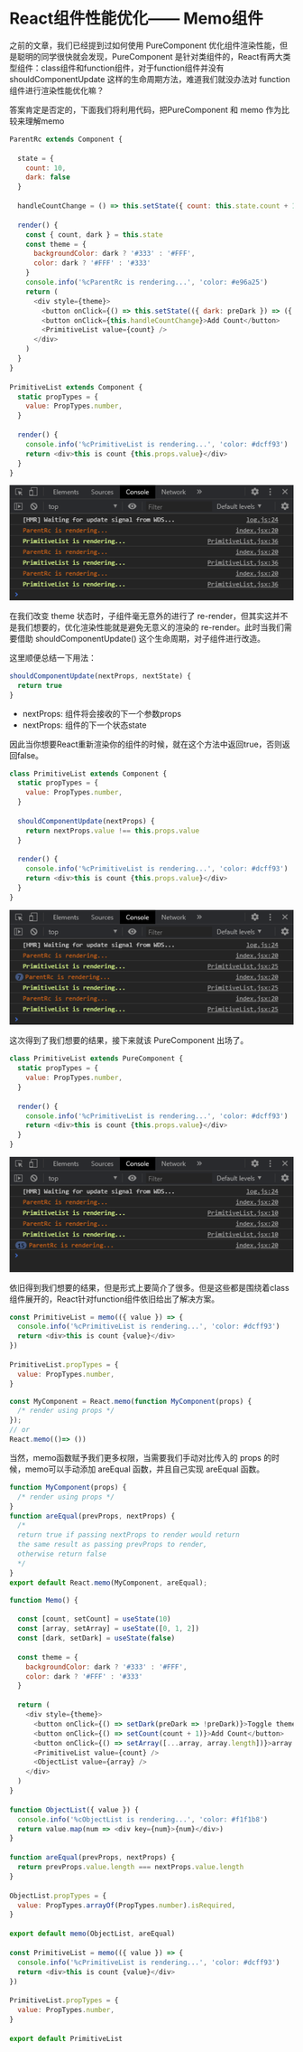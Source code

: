 # React组件性能优化—— Memo组件

之前的文章，我们已经提到过如何使用 PureComponent 优化组件渲染性能，但是聪明的同学很快就会发现，PureComponent 是针对类组件的，React有两大类型组件：class组件和function组件，对于function组件并没有 shouldComponentUpdate 这样的生命周期方法，难道我们就没办法对 function组件进行渲染性能优化嘛？

答案肯定是否定的，下面我们将利用代码，把PureComponent 和 memo 作为比较来理解memo

``` js
ParentRc extends Component {

  state = {
    count: 10,
    dark: false
  }

  handleCountChange = () => this.setState({ count: this.state.count + 1 })

  render() {
    const { count, dark } = this.state
    const theme = {
      backgroundColor: dark ? '#333' : '#FFF',
      color: dark ? '#FFF' : '#333'
    }
    console.info('%cParentRc is rendering...', 'color: #e96a25')
    return (
      <div style={theme}>
        <button onClick={() => this.setState(({ dark: preDark }) => ({ dark: !preDark }))}>Toggle theme</button>
        <button onClick={this.handleCountChange}>Add Count</button>
        <PrimitiveList value={count} />
      </div>
    )
  }
}

PrimitiveList extends Component {
  static propTypes = {
    value: PropTypes.number,
  }

  render() {
    console.info('%cPrimitiveList is rendering...', 'color: #dcff93')
    return <div>this is count {this.props.value}</div>
  }
}
```

![](../assets/20200804170513.png)

在我们改变 theme 状态时，子组件毫无意外的进行了 re-render，但其实这并不是我们想要的，优化渲染性能就是避免无意义的渲染的 re-render。此时当我们需要借助 shouldComponentUpdate() 这个生命周期，对子组件进行改造。

这里顺便总结一下用法：

``` js
shouldComponentUpdate(nextProps, nextState) {
  return true        
}
```

* nextProps: 组件将会接收的下一个参数props
* nextProps: 组件的下一个状态state

因此当你想要React重新渲染你的组件的时候，就在这个方法中返回true，否则返回false。

``` js
class PrimitiveList extends Component {
  static propTypes = {
    value: PropTypes.number,
  }

  shouldComponentUpdate(nextProps) {
    return nextProps.value !== this.props.value
  }

  render() {
    console.info('%cPrimitiveList is rendering...', 'color: #dcff93')
    return <div>this is count {this.props.value}</div>
  }
}
```

![](../assets/20200804170736.png)

这次得到了我们想要的结果，接下来就该 PureComponent 出场了。
``` js
class PrimitiveList extends PureComponent {
  static propTypes = {
    value: PropTypes.number,
  }

  render() {
    console.info('%cPrimitiveList is rendering...', 'color: #dcff93')
    return <div>this is count {this.props.value}</div>
  }
}
```
![](../assets/20200804171029.png)

依旧得到我们想要的结果，但是形式上要简介了很多。但是这些都是围绕着class组件展开的，React针对function组件依旧给出了解决方案。

``` js
const PrimitiveList = memo(({ value }) => {
  console.info('%cPrimitiveList is rendering...', 'color: #dcff93')
  return <div>this is count {value}</div>
})

PrimitiveList.propTypes = {
  value: PropTypes.number,
}
```

``` js
const MyComponent = React.memo(function MyComponent(props) {
  /* render using props */
});
// or
React.memo(()=> ())
```

当然，memo函数赋予我们更多权限，当需要我们手动对比传入的 props 的时候，memo可以手动添加 areEqual 函数，并且自己实现 areEqual 函数。

``` js
function MyComponent(props) {
  /* render using props */
}
function areEqual(prevProps, nextProps) {
  /*
  return true if passing nextProps to render would return
  the same result as passing prevProps to render,
  otherwise return false
  */
}
export default React.memo(MyComponent, areEqual);
```

``` js
function Memo() {

  const [count, setCount] = useState(10)
  const [array, setArray] = useState([0, 1, 2])
  const [dark, setDark] = useState(false)

  const theme = {
    backgroundColor: dark ? '#333' : '#FFF',
    color: dark ? '#FFF' : '#333'
  }

  return (
    <div style={theme}>
      <button onClick={() => setDark(preDark => !preDark)}>Toggle theme</button>
      <button onClick={() => setCount(count + 1)}>Add Count</button>
      <button onClick={() => setArray([...array, array.length])}>array change</button>
      <PrimitiveList value={count} />
      <ObjectList value={array} />
    </div>
  )
}

function ObjectList({ value }) {
  console.info('%cObjectList is rendering...', 'color: #f1f1b8')
  return value.map(num => <div key={num}>{num}</div>)
}

function areEqual(prevProps, nextProps) {
  return prevProps.value.length === nextProps.value.length
}

ObjectList.propTypes = {
  value: PropTypes.arrayOf(PropTypes.number).isRequired,
}

export default memo(ObjectList, areEqual)

const PrimitiveList = memo(({ value }) => {
  console.info('%cPrimitiveList is rendering...', 'color: #dcff93')
  return <div>this is count {value}</div>
})

PrimitiveList.propTypes = {
  value: PropTypes.number,
}

export default PrimitiveList
```